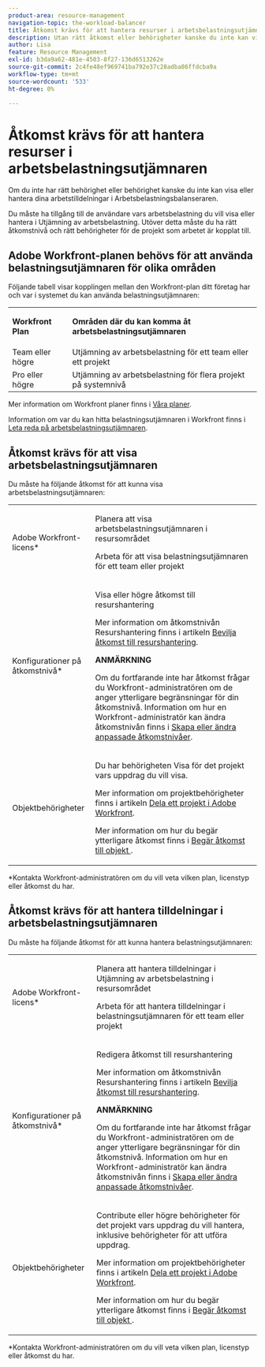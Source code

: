 ```yaml
---
product-area: resource-management
navigation-topic: the-workload-balancer
title: Åtkomst krävs för att hantera resurser i arbetsbelastningsutjämnaren
description: Utan rätt åtkomst eller behörigheter kanske du inte kan visa eller hantera dina arbetstilldelningar i Utjämning av arbetsbelastning.
author: Lisa
feature: Resource Management
exl-id: b3da9a62-481e-4503-8f27-136d6513262e
source-git-commit: 2c4fe48ef969741ba792e37c28adba86ffdcba9a
workflow-type: tm+mt
source-wordcount: '533'
ht-degree: 0%

---
```


# Åtkomst krävs för att hantera resurser i arbetsbelastningsutjämnaren

Om du inte har rätt behörighet eller behörighet kanske du inte kan visa eller hantera dina arbetstilldelningar i Arbetsbelastningsbalanseraren.

Du måste ha tillgång till de användare vars arbetsbelastning du vill visa eller hantera i Utjämning av arbetsbelastning. Utöver detta måste du ha rätt åtkomstnivå och rätt behörigheter för de projekt som arbetet är kopplat till.

## Adobe Workfront-planen behövs för att använda belastningsutjämnaren för olika områden

Följande tabell visar kopplingen mellan den Workfront-plan ditt företag har och var i systemet du kan använda belastningsutjämnaren:

<table style="table-layout:auto"> 
 <col> 
 <col> 
 <tbody> 
  <tr> 
   <td role="rowheader"><p><b>Workfront Plan</b></p></td> 
   <td> <p><b>Områden där du kan komma åt arbetsbelastningsutjämnaren</b></p> </td> 
  </tr> 
  <tr> 
   <td role="rowheader">Team eller högre </td> 
   <td>Utjämning av arbetsbelastning för ett team eller ett projekt</td> 
  </tr> 
  <tr> 
   <td role="rowheader">Pro eller högre</td> 
   <td>Utjämning av arbetsbelastning för flera projekt på systemnivå</td> 
  </tr> 
 </tbody> 
</table>

Mer information om Workfront planer finns i [Våra planer](https://www.workfront.com/plans).

Information om var du kan hitta belastningsutjämnaren i Workfront finns i [Leta reda på arbetsbelastningsutjämnaren](../../resource-mgmt/workload-balancer/locate-workload-balancer.md).

## Åtkomst krävs för att visa arbetsbelastningsutjämnaren

Du måste ha följande åtkomst för att kunna visa arbetsbelastningsutjämnaren:

<table style="table-layout:auto"> 
 <col> 
 <col> 
 <tbody> 
  <tr> 
   <td role="rowheader">Adobe Workfront-licens*</td> 
   <td> <p>Planera att visa arbetsbelastningsutjämnaren i resursområdet</p>
   <p>Arbeta för att visa belastningsutjämnaren för ett team eller projekt</p> </td> 
  </tr> 
  <tr> 
   <td role="rowheader">Konfigurationer på åtkomstnivå*</td> 
   <td> <p>Visa eller högre åtkomst till resurshantering</p> <p>Mer information om åtkomstnivån Resurshantering finns i artikeln <a href="../../administration-and-setup/add-users/configure-and-grant-access/grant-access-resource-management.md" class="MCXref xref">Bevilja åtkomst till resurshantering</a>.</p> <p><b>ANMÄRKNING</b>

Om du fortfarande inte har åtkomst frågar du Workfront-administratören om de anger ytterligare begränsningar för din åtkomstnivå. Information om hur en Workfront-administratör kan ändra åtkomstnivån finns i <a href="../../administration-and-setup/add-users/configure-and-grant-access/create-modify-access-levels.md" class="MCXref xref">Skapa eller ändra anpassade åtkomstnivåer</a>.</p> </td>
</tr> 
  <tr> 
   <td role="rowheader">Objektbehörigheter</td> 
   <td> <p>Du har behörigheten Visa för det projekt vars uppdrag du vill visa. </p> <p>Mer information om projektbehörigheter finns i artikeln <a href="../../workfront-basics/grant-and-request-access-to-objects/share-a-project.md" class="MCXref xref">Dela ett projekt i Adobe Workfront</a>.</p> <p>Mer information om hur du begär ytterligare åtkomst finns i <a href="../../workfront-basics/grant-and-request-access-to-objects/request-access.md" class="MCXref xref">Begär åtkomst till objekt </a>.</p> </td> 
  </tr> 
 </tbody> 
</table>

&#42;Kontakta Workfront-administratören om du vill veta vilken plan, licenstyp eller åtkomst du har.

## Åtkomst krävs för att hantera tilldelningar i arbetsbelastningsutjämnaren

Du måste ha följande åtkomst för att kunna hantera belastningsutjämnaren:

<table style="table-layout:auto"> 
 <col> 
 <col> 
 <tbody> 
  <tr> 
   <td role="rowheader">Adobe Workfront-licens*</td> 
   <td> <p>Planera att hantera tilldelningar i Utjämning av arbetsbelastning i resursområdet</p>
   <p>Arbeta för att hantera tilldelningar i belastningsutjämnaren för ett team eller projekt</p>
   </td> 
  </tr> 
  <tr> 
   <td role="rowheader">Konfigurationer på åtkomstnivå*</td> 
   <td> <p>Redigera åtkomst till resurshantering</p> 
     <p>Mer information om åtkomstnivån Resurshantering finns i artikeln <a href="../../administration-and-setup/add-users/configure-and-grant-access/grant-access-resource-management.md" class="MCXref xref">Bevilja åtkomst till resurshantering</a>.</p>
     <p><b>ANMÄRKNING</b>

Om du fortfarande inte har åtkomst frågar du Workfront-administratören om de anger ytterligare begränsningar för din åtkomstnivå. Information om hur en Workfront-administratör kan ändra åtkomstnivån finns i <a href="../../administration-and-setup/add-users/configure-and-grant-access/create-modify-access-levels.md" class="MCXref xref">Skapa eller ändra anpassade åtkomstnivåer</a>.</p> </td>
</tr> 
  <tr> 
   <td role="rowheader">Objektbehörigheter</td> 
   <td> <p> Contribute eller högre behörigheter för det projekt vars uppdrag du vill hantera, inklusive behörigheter för att utföra uppdrag. </p> <p>Mer information om projektbehörigheter finns i artikeln <a href="../../workfront-basics/grant-and-request-access-to-objects/share-a-project.md" class="MCXref xref">Dela ett projekt i Adobe Workfront</a>.</p> <p>Mer information om hur du begär ytterligare åtkomst finns i <a href="../../workfront-basics/grant-and-request-access-to-objects/request-access.md" class="MCXref xref">Begär åtkomst till objekt </a>.</p> </td> 
  </tr> 
 </tbody> 
</table>

&#42;Kontakta Workfront-administratören om du vill veta vilken plan, licenstyp eller åtkomst du har.

<!--these notes were inside the table: for the Edit access to Res Management
<p data-mc-conditions="QuicksilverOrClassic.Draft mode">View or higher access to Financial Data, if you want to view information by cost (NOTE: this is not possible yet!)</p>    
     <p data-mc-conditions="QuicksilverOrClassic.Draft mode">For information about the Financial Data access level, see the article<a href="../../administration-and-setup/add-users/configure-and-grant-access/grant-access-financial.md" class="MCXref xref">Grant access to financial data</a>. (NOTE: this is not possible yet!)</p>
    -->